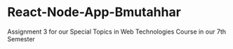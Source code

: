 # React-Node-App-Bmutahhar
Assignment 3 for our Special Topics in Web Technologies Course in our 7th Semester
